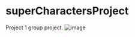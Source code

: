 # superCharactersProject
Project 1 group project.
![image](https://user-images.githubusercontent.com/98357863/160304735-046ee119-8fd1-49ac-a56f-3f5103745e39.png)
